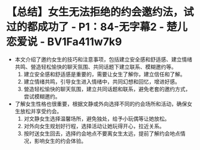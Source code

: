 # 【总结】女生无法拒绝的约会邀约法，试过的都成功了 - P1：84-无字幕2 - 楚儿恋爱说 - BV1Fa411w7k9

-   本文介绍了邀约女生的技巧和注意事项，包括建立安全感和舒适感、建立情绪共鸣、營造轻松愉快的聊天氛围、共同话题下建立联系、模糊邀约等。
    1.  建立安全感和舒适感是重要的，需要让女生了解你，建立信任和了解。
    2.  建立情绪共鸣，引导女生进入情绪中，共同幻想和回忆，增进好感。
    3.  營造轻松愉快的聊天氛围，建立共同话题和联系，避免老套的邀约方式，尝试模糊邀约。
-   了解女生性格也很重要，根据文静或外向选择不同的约会场所和活动，确保女生放松并享受约会。
    1.  对文静女生选择温馨场所，避免独处，给予小玩偶等让她放松。
    2.  对外向女生规划好行程，选择活动让她玩得开心，拉近关系。
    3.  按时送女生回去，选择约会地点不要离女生太远，提前了解约会地点情况，影响女生的约会体验。
